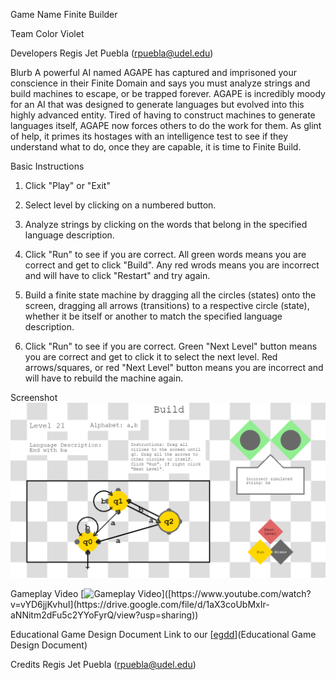 Game Name
Finite Builder

Team Color
Violet

Developers
Regis Jet Puebla (rpuebla@udel.edu)

Blurb
A powerful AI named AGAPE has captured and imprisoned your conscience in their Finite Domain and says you must analyze strings and build machines to escape, or be trapped forever. AGAPE is incredibly moody for an AI that was designed to generate languages but evolved into this highly advanced entity. Tired of having to construct machines to generate languages itself, AGAPE now forces others to do the work for them. As glint of help, it primes its hostages with an intelligence test to see if they understand what to do, once they are capable, it is time to Finite Build.

Basic Instructions
1. Click "Play" or "Exit"

2. Select level by clicking on a numbered button.

3. Analyze strings by clicking on the words that belong in the specified language description.

4. Click "Run" to see if you are correct. All green words means you are correct and get to click "Build". Any red wrods means you are incorrect and will have to click "Restart" and try again.

5. Build a finite state machine by dragging all the circles (states) onto the screen, dragging all arrows (transitions) to a respective circle (state), whether it be itself or another to match the specified language description.

6. Click "Run" to see if you are correct. Green "Next Level" button means you are correct and get to click it to select the next level. Red arrows/squares, or red "Next Level" button means you are incorrect and will have to rebuild the machine again.

Screenshot
![Large Screenshot](/docs/large.png)

Gameplay Video
[![Gameplay Video]([https://img.youtube.com/vi/vYD6jjKvhuI](https://drive.google.com/file/d/1aX3coUbMxIr-aNNitm2dFu5c2YYoFyrQ/view?usp=sharing)/0.jpg)]([https://www.youtube.com/watch?v=vYD6jjKvhuI](https://drive.google.com/file/d/1aX3coUbMxIr-aNNitm2dFu5c2YYoFyrQ/view?usp=sharing))



Educational Game Design Document
Link to our [[egdd](https://github.com/UD-S24-CISC374/final-project-violet/blob/main/docs/egdd.md)](Educational Game Design Document)

Credits
Regis Jet Puebla (rpuebla@udel.edu)
